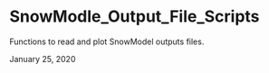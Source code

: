 # SnowModle_Output_File_Scripts
Functions to read and plot SnowModel outputs files.

January 25, 2020
